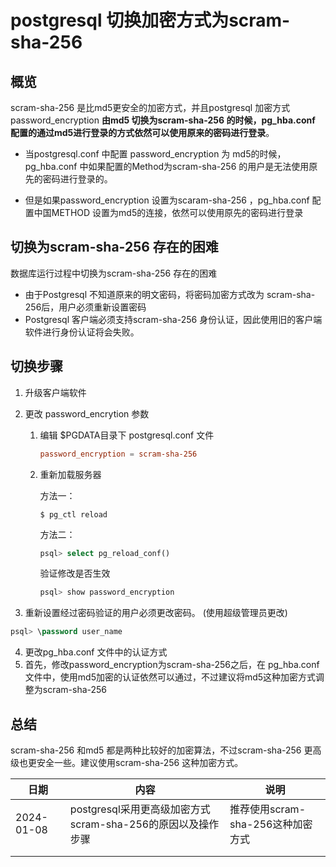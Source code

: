 # postgresql 切换加密方式为scram-sha-256



## 概览

scram-sha-256 是比md5更安全的加密方式，并且postgresql 加密方式 password_encryption **由md5 切换为scram-sha-256 的时候，pg_hba.conf 配置的通过md5进行登录的方式依然可以使用原来的密码进行登录**。 





* 当postgresql.conf 中配置 password_encryption 为 md5的时候，pg_hba.conf 中如果配置的Method为scram-sha-256 的用户是无法使用原先的密码进行登录的。

* 但是如果password_encryption 设置为scaram-sha-256 ，pg_hba.conf 配置中国METHOD 设置为md5的连接，依然可以使用原先的密码进行登录





## 切换为scram-sha-256 存在的困难

数据库运行过程中切换为scram-sha-256 存在的困难

* 由于Postgresql 不知道原来的明文密码，将密码加密方式改为 scram-sha-256后，用户必须重新设置密码
* Postgresql 客户端必须支持scram-sha-256 身份认证，因此使用旧的客户端软件进行身份认证将会失败。 



## 切换步骤

1. 升级客户端软件

2. 更改 password_encrytion 参数

   1. 编辑 $PGDATA目录下 postgresql.conf 文件

      ```postgresql.conf
      password_encryption = scram-sha-256
      ```

   2. 重新加载服务器

      方法一：

      ```shell
      $ pg_ctl reload 
      ```

      方法二：

      ```sql
      psql> select pg_reload_conf() 
      ```

      验证修改是否生效

      ```sql
      psql> show password_encryption 
      ```

3.  重新设置经过密码验证的用户必须更改密码。 (使用超级管理员更改)

```sql
psql> \password user_name
```

4.  更改pg_hba.conf 文件中的认证方式
   1.  首先，修改password_encryption为scram-sha-256之后，在 pg_hba.conf 文件中，使用md5加密的认证依然可以通过，不过建议将md5这种加密方式调整为scram-sha-256 





## 总结

scram-sha-256 和md5 都是两种比较好的加密算法，不过scram-sha-256 更高级也更安全一些。建议使用scram-sha-256 这种加密方式。 



| 日期       | 内容                                                        | 说明                              |
| ---------- | ----------------------------------------------------------- | --------------------------------- |
| 2024-01-08 | postgresql采用更高级加密方式scram-sha-256的原因以及操作步骤 | 推荐使用scram-sha-256这种加密方式 |
|            |                                                             |                                   |
|            |                                                             |                                   |

